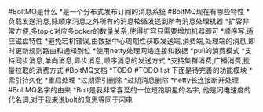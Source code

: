 #BoltMQ是什么
*是一个分布式发布订阅的消息系统
#BoltMQ现在有哪些特性
*负载发送消息,除顺序消息之外所有的消息轮循发送到所有消息处理机器
*扩容非常方便,多topic对应多boker的数量关系,使得扩容只需要增加机器即可
*顺序写,适应磁盘特性
*避免宕机错误,由数据中心周期性获取发送端,消费端,处理端的消息,即时更新规则路由和通知到位
*使用netty处理网络连接和数据
*pull的消费模式
*支持同步消息,单向消息,异步消息,顺序消息的发送方式
*支持集群消费,广播消费,批量拉取的消费方式
#BoltMQ文档
*TODO
#TODO list
下面是待完善的功能模块
*索引持久化
*重启处理
*过期索引删除
*过期消息删除
*netty长连接断开处理
#BoltMQ名字的由来
*Bolt是我非常喜爱的一位短跑明星的名字,
他是闪电速度的代名词,对于我来说bolt的意思等同于闪电

